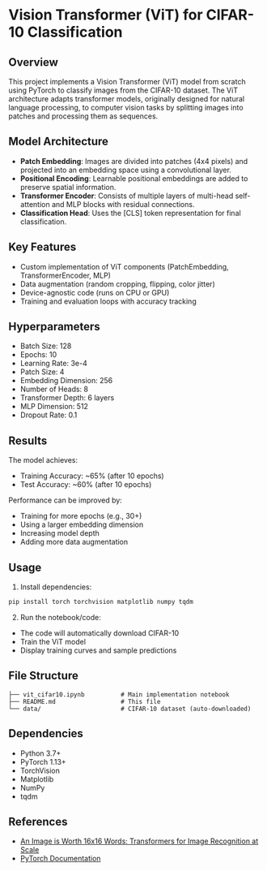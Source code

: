 # Vision Transformer (ViT) for CIFAR-10 Classification

## Overview
This project implements a Vision Transformer (ViT) model from scratch using PyTorch to classify images from the CIFAR-10 dataset. The ViT architecture adapts transformer models, originally designed for natural language processing, to computer vision tasks by splitting images into patches and processing them as sequences.

## Model Architecture
- **Patch Embedding**: Images are divided into patches (4x4 pixels) and projected into an embedding space using a convolutional layer.
- **Positional Encoding**: Learnable positional embeddings are added to preserve spatial information.
- **Transformer Encoder**: Consists of multiple layers of multi-head self-attention and MLP blocks with residual connections.
- **Classification Head**: Uses the [CLS] token representation for final classification.

## Key Features
- Custom implementation of ViT components (PatchEmbedding, TransformerEncoder, MLP)
- Data augmentation (random cropping, flipping, color jitter)
- Device-agnostic code (runs on CPU or GPU)
- Training and evaluation loops with accuracy tracking

## Hyperparameters
- Batch Size: 128
- Epochs: 10
- Learning Rate: 3e-4
- Patch Size: 4
- Embedding Dimension: 256
- Number of Heads: 8
- Transformer Depth: 6 layers
- MLP Dimension: 512
- Dropout Rate: 0.1

## Results
The model achieves:
- Training Accuracy: ~65% (after 10 epochs)
- Test Accuracy: ~60% (after 10 epochs)

Performance can be improved by:
- Training for more epochs (e.g., 30+)
- Using a larger embedding dimension
- Increasing model depth
- Adding more data augmentation

## Usage
1. Install dependencies:
```bash
pip install torch torchvision matplotlib numpy tqdm
```

2. Run the notebook/code:
- The code will automatically download CIFAR-10
- Train the ViT model
- Display training curves and sample predictions

## File Structure
```
├── vit_cifar10.ipynb          # Main implementation notebook
├── README.md                  # This file
└── data/                      # CIFAR-10 dataset (auto-downloaded)
```

## Dependencies
- Python 3.7+
- PyTorch 1.13+
- TorchVision
- Matplotlib
- NumPy
- tqdm

## References
- [An Image is Worth 16x16 Words: Transformers for Image Recognition at Scale](https://arxiv.org/abs/2010.11929)
- [PyTorch Documentation](https://pytorch.org/docs/stable/index.html)
